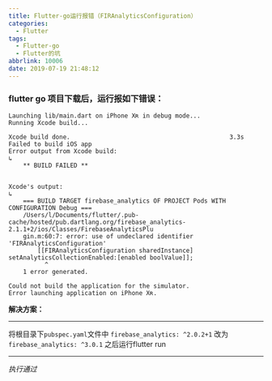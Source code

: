 ```yaml
---
title: Flutter-go运行报错（FIRAnalyticsConfiguration）
categories:
  - Flutter
tags:
  - Flutter-go
  - Flutter的坑
abbrlink: 10006
date: 2019-07-19 21:48:12
---
```



### flutter go 项目下载后，运行报如下错误：


```$ flutter run
Launching lib/main.dart on iPhone Xʀ in debug mode...
Running Xcode build...                                                  
                                                   
Xcode build done.                                            3.3s
Failed to build iOS app
Error output from Xcode build:
↳
    ** BUILD FAILED **


Xcode's output:
↳
    === BUILD TARGET firebase_analytics OF PROJECT Pods WITH CONFIGURATION Debug ===
    /Users/l/Documents/flutter/.pub-cache/hosted/pub.dartlang.org/firebase_analytics-2.1.1+2/ios/Classes/FirebaseAnalyticsPlu
    gin.m:60:7: error: use of undeclared identifier 'FIRAnalyticsConfiguration'
        [[FIRAnalyticsConfiguration sharedInstance] setAnalyticsCollectionEnabled:[enabled boolValue]];
          ^
    1 error generated.

Could not build the application for the simulator.
Error launching application on iPhone Xʀ.

```

**解决方案：**

***
将根目录下`pubspec.yaml`文件中 `firebase_analytics: ^2.0.2+1` 改为 `firebase_analytics: ^3.0.1` 之后运行flutter run
***

*执行通过*